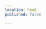 ```yaml
---
location: head
published: false

---
```

<script type="text/javascript">console.log("head script")</script>